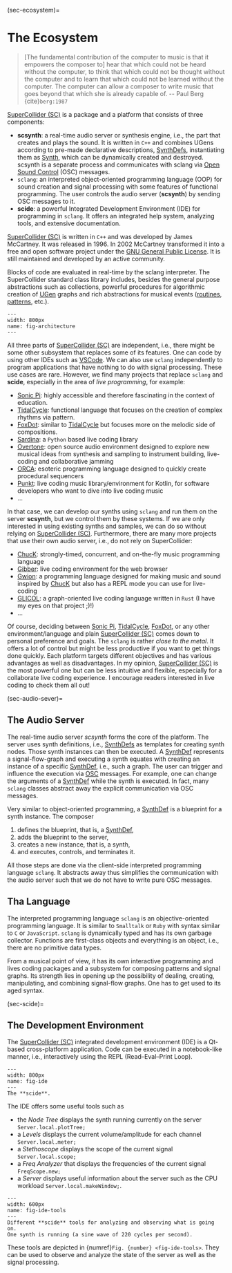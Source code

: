 (sec-ecosystem)=
# The Ecosystem

>[The fundamental contribution of the computer to music is that it empowers the composer to] hear that which could not be heard without the computer, to think that which could not be thought without the computer and to learn that which could not be learned without the computer. 
>The computer can allow a composer to write music that goes beyond that which she is already capable of. -- Paul Berg {cite}`berg:1987`

[SuperCollider (SC)](https://supercollider.github.io/) is a package and a platform that consists of three components:
+ **scsynth**: a real-time audio server or synthesis engine, i.e., the part that creates and plays the sound. It is written in ``C++`` and combines UGens according to pre-made declarative descriptions, [SynthDefs](sec-synths), instantiating them as [Synth](sec-synths), which can be dynamically created and destroyed. scsynth is a separate process and communicates with sclang via [Open Sound Control](sec-osc) (OSC) messages.
+ ``sclang``: an interpreted object-oriented programming language (OOP) for sound creation and signal processing with some features of functional programming. The user controls the audio server (**scsynth**) by sending OSC messages to it.
+ **scide**: a powerful Integrated Development Environment (IDE) for programming in ``sclang``. It offers an integrated help system, analyzing tools, and extensive documentation.

[SuperCollider (SC)](https://supercollider.github.io/) is written in ``C++`` and was developed by James McCartney.
It was released in 1996.
In 2002 McCartney transformed it into a free and open software project under the [GNU General Public License](https://www.gnu.org/licenses/gpl-3.0.en.html).
It is still maintained and developed by an active community.

Blocks of code are evaluated in real-time by the sclang interpreter. 
The SuperCollider standard class library includes, besides the general purpose abstractions such as collections, powerful procedures for algorithmic creation of [UGen](sec-ugens) graphs and rich abstractions for musical events ([routines](sec-routines-tasks), [patterns](sec-playing-pattern), etc.).

```{figure} ../../figs/supercollider/ecosystem/architecture-dark.png
---
width: 800px
name: fig-architecture
---
```

All three parts of [SuperCollider (SC)](https://supercollider.github.io/) are independent, i.e., there might be some other subsystem that replaces some of its features.
One can code by using other IDEs such as [VSCode](https://code.visualstudio.com/).
We can also use ``sclang`` independently to program applications that have nothing to do with signal processing.
These use cases are rare.
However, we find many projects that replace ``sclang`` and **scide**, especially in the area of *live programming*, for example:

+ [Sonic Pi](https://sonic-pi.net/): highly accessible and therefore fascinating in the context of education.
+ [TidalCycle](https://tidalcycles.org/): functional language that focuses on the creation of complex rhythms via pattern.
+ [FoxDot](https://foxdot.org/): similar to [TidalCycle](https://tidalcycles.org/) but focuses more on the melodic side of compositions.
+ [Sardina](https://github.com/Bubobubobubobubo/Sardine): a ``Python`` based live coding library
+ [Overtone](https://github.com/overtone/overtone): open source audio environment designed to explore new musical ideas from synthesis and sampling to instrument building, live-coding and collaborative jamming
+ [ORCA](https://github.com/hundredrabbits/Orca): esoteric programming language designed to quickly create procedural sequencers
+ [Punkt](https://github.com/pjagielski/punkt): live coding music library/environment for Kotlin, for software developers who want to dive into live coding music
+ ...

In that case, we can develop our synths using ``sclang`` and run them on the server **scsynth**, but we control them by these systems.
If we are only interested in using existing synths and samples, we can do so without relying on [SuperCollider (SC)](https://supercollider.github.io/).
Furthermore, there are many more projects that use their own audio server, i.e., do not rely on SuperCollider:

+ [ChucK](https://chuck.cs.princeton.edu/): strongly-timed, concurrent, and on-the-fly music programming language
+ [Gibber](https://github.com/gibber-cc/gibber): live coding environment for the web browser
+ [Gwion](https://github.com/Gwion/Gwion): a programming language designed for making music and sound inspired by [ChucK](https://chuck.cs.princeton.edu/) but also has a REPL mode you can use for live-coding
+ [GLICOL](https://glicol.web.app/): a graph-oriented live coding language written in ``Rust`` (I have my eyes on that project ;)!)
+ ...

Of course, deciding between [Sonic Pi](https://sonic-pi.net/), [TidalCycle](https://tidalcycles.org/), [FoxDot](https://foxdot.org/), or any other environment/language and plain [SuperCollider (SC)](https://supercollider.github.io/) comes down to personal preference and goals.
The ``sclang`` is rather *close to the metal*.
It offers a lot of control but might be less productive if you want to get things done quickly.
Each platform targets different objectives and has various advantages as well as disadvantages.
In my opinion, [SuperCollider (SC)](https://supercollider.github.io/) is the most powerful one but can be less intuitive and flexible, especially for a collaborate live coding experience.
I encourage readers interested in live coding to check them all out!

(sec-audio-sever)=
## The Audio Server

The real-time audio server *scsynth* forms the core of the platform.
The server uses synth definitions, i.e., [SynthDefs](https://doc.sccode.org/Classes/SynthDef.html) as templates for creating synth nodes.
Those synth instances can then be executed.
A [SynthDef](https://doc.sccode.org/Classes/SynthDef.html) represents a signal-flow-graph and executing a synth equates with creating an instance of a specific [SynthDef](https://doc.sccode.org/Classes/SynthDef.html), i.e., such a graph.
The user can trigger and influence the execution via [OSC](https://en.wikipedia.org/wiki/Open_Sound_Control) messages.
For example, one can change the arguments of a [SynthDef](https://doc.sccode.org/Classes/SynthDef.html) while the synth is executed.
In fact, many ``sclang`` classes abstract away the explicit communication via OSC messages.

Very similar to object-oriented programming, a [SynthDef](https://doc.sccode.org/Classes/SynthDef.html) is a blueprint for a synth instance.
The composer

1. defines the blueprint, that is, a [SynthDef](https://doc.sccode.org/Classes/SynthDef.html),
2. adds the blueprint to the server,
3. creates a new instance, that is, a synth,
4. and executes, controls, and terminates it.

All those steps are done via the client-side interpreted programming language ``sclang``.
It abstracts away thus simplifies the communication with the audio server such that we do not have to write pure OSC messages.

## Tha Language

The interpreted programming language ``sclang`` is an objective-oriented programming language.
It is similar to ``Smalltalk`` or ``Ruby`` with syntax similar to ``C`` or ``JavaScript``.
``sclang`` is dynamically typed and has its own garbage collector.
Functions are first-class objects and everything is an object, i.e., there are no primitive data types.

From a musical point of view, it has its own interactive programming and lives coding packages and a subsystem for composing patterns and signal graphs.
Its strength lies in opening up the possibility of dealing, creating, manipulating, and combining signal-flow graphs.
One has to get used to its aged syntax.

(sec-scide)=
## The Development Environment

The [SuperCollider (SC)](https://supercollider.github.io/) integrated development environment (IDE) is a Qt-based cross-platform application.
Code can be executed in a notebook-like manner, i.e., interactively using the REPL (Read–Eval–Print Loop).

```{figure} ../../figs/supercollider/ecosystem/ide.png
---
width: 800px
name: fig-ide
---
The **scide**.
```

The IDE offers some useful tools such as

+ the *Node Tree* displays the synth running currently on the server ``Server.local.plotTree;``
+ a *Levels* displays the current volume/amplitude for each channel ``Server.local.meter;``
+ a *Stethoscope* displays the scope of the current signal ``Server.local.scope;``
+ a *Freq Analyzer* that displays the frequencies of the current signal ``FreqScope.new;``
+ a *Server* displays useful information about the server such as the CPU workload ``Server.local.makeWindow;``.

```{figure} ../../figs/supercollider/ecosystem/ide-tools.png
---
width: 600px
name: fig-ide-tools
---
Different **scide** tools for analyzing and observing what is going on.
One synth is running (a sine wave of 220 cycles per second).
```

These tools are depicted in {numref}`Fig. {number} <fig-ide-tools>`.
They can be used to observe and analyze the state of the server as well as the signal processing.
